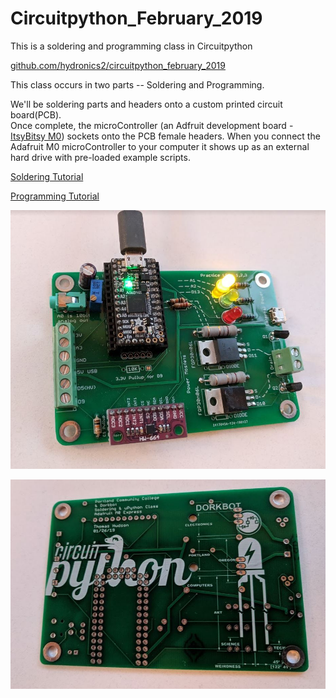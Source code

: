 # Circuitpython_February_2019
This is a soldering and programming class in Circuitpython

[github.com/hydronics2/circuitpython_february_2019](https://github.com/hydronics2/Circuitpython_February_2019)

This class occurs in two parts -- Soldering and Programming.

We'll be soldering parts and headers  onto a custom printed circuit board(PCB).  
Once complete, the microController (an Adfruit development board -  [ItsyBitsy M0](https://www.adafruit.com/product/3727)) sockets onto the PCB female headers.
When you connect the Adafruit M0 microController to your computer it shows up as an external hard drive with pre-loaded example scripts.

[Soldering Tutorial](https://github.com/hydronics2/Circuitpython_February_2019/blob/master/soldering/README.md)

[Programming Tutorial](https://github.com/hydronics2/Circuitpython_February_2019/blob/master/programming/README.md)

![alt text](https://github.com/hydronics2/Circuitpython_February_2019/blob/master/complete.JPG)

![](https://github.com/hydronics2/Circuitpython_February_2019/blob/master/soldering/eagle_design_files/blank_bottom.JPG)


